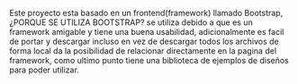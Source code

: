 Este proyecto esta basado en un frontend(framework) llamado Bootstrap, ¿PORQUE SE UTILIZA BOOTSTRAP?
se utiliza debido a que es un framework amigable y tiene una buena usabilidad, adicionalmente es facil de portar y descargar incluso en vez de descargar todos los archivos de forma local da la posibilidad
de relacionar directamente en la pagina del framework, como ultimo punto tiene una biblioteca de ejemplos de diseños para poder utilizar.
